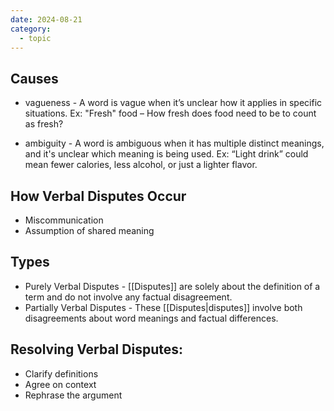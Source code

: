 ```yaml
---
date: 2024-08-21
category:
  - topic
---
```

## Causes
- vagueness - A word is vague when it’s unclear how it applies in specific situations.
	Ex: "Fresh" food – How fresh does food need to be to count as fresh?

- ambiguity - A word is ambiguous when it has multiple distinct meanings, and it's unclear which meaning is being used.
	Ex: “Light drink” could mean fewer calories, less alcohol, or just a lighter flavor.
## How Verbal Disputes Occur
- Miscommunication
- Assumption of shared meaning
## Types
-  Purely Verbal Disputes - [[Disputes]] are solely about the definition of a term and do not involve any factual disagreement.
- Partially Verbal Disputes - These [[Disputes|disputes]] involve both disagreements about word meanings and factual differences.
## Resolving Verbal Disputes:
- Clarify definitions
- Agree on context
- Rephrase the argument